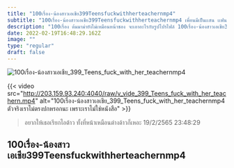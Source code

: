 ```yaml
---
title: "100เรื่อง-น้องสาวเอเชีย399Teensfuckwithherteachernmp4"
subtitle: "100เรื่อง-น้องสาวเอเชีย399Teensfuckwithherteachernmp4 เพื่อนมีเป็นเเสน เเฟนมีเป็นศูนย์"
description: "100เรื่อง ต้มมาม่ายังไม่เหมือนหน้าซอง จะเอาอะไรกับรูปโปรไฟล์ 100เรื่อง-น้องสาวเอเชีย399Teensfuckwithherteachernmp4 19/2/2565 23:48:29"
date: 2022-02-19T16:48:29.162Z
image: ""
type: "regular"
draft: false
---
```


![100เรื่อง-น้องสาวเอเชีย_399_Teens_fuck_with_her_teachernmp4](http://203.159.93.240:4040/raw/v_vide_399_Teens_fuck_with_her_teachern.jpg)

{{< video src="http://203.159.93.240:4040/raw/v_vide_399_Teens_fuck_with_her_teachern.mp4" alt="100เรื่อง-น้องสาวเอเชีย_399_Teens_fuck_with_her_teachernmp4 ตัวจริงเราไม่ตรงปกหรอกนะ เพราะเราไม่ใช่หนังสือ" >}}


> อยากให้เธอเรียกไอต้าว ทั้งที่หน้าเหมือนต่างด้าวก็เหอะ 19/2/2565 23:48:29

## 100เรื่อง-น้องสาวเอเชีย399Teensfuckwithherteachernmp4
